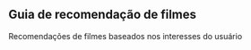 <h2> Guia de recomendação de filmes</h2>
    <p> Recomendações de filmes baseados nos interesses do usuário </p>